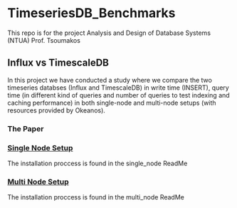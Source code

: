 # TimeseriesDB_Benchmarks

This repo is for the project Analysis and Design of Database Systems (NTUA) Prof. Tsoumakos

## Influx vs TimescaleDB

In this project we have conducted a study where we compare the two timeseries databses (Influx and TimescaleDB) in write time (INSERT), query time (in different kind of queries and number of queries to test indexing and caching performance) in both single-node and multi-node setups (with resources provided by Okeanos).

### The Paper



### [Single Node Setup](./single_node/README.md)

The installation proccess is found in the single_node ReadMe

### [Multi Node Setup](./multi_node/README.md)

The installation proccess is found in the multi_node ReadMe